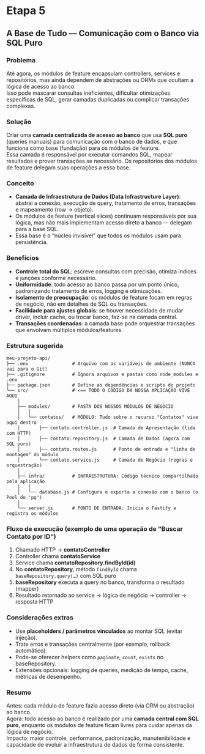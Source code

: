 # Etapa 5  
## A Base de Tudo — Comunicação com o Banco via SQL Puro

### Problema  
Até agora, os módulos de feature encapsulam controllers, services e repositórios, mas ainda dependem de abstrações ou ORMs que ocultam a lógica de acesso ao banco.  
Isso pode mascarar consultas ineficientes, dificultar otimizações específicas de SQL, gerar camadas duplicadas ou complicar transações complexas.

### Solução  
Criar uma **camada centralizada de acesso ao banco** que usa **SQL puro** (queries manuais) para comunicação com o banco de dados, e que funciona como base (fundação) para os módulos de feature.  
Essa camada é responsável por executar comandos SQL, mapear resultados e prover transações se necessário. Os repositórios dos módulos de feature delegam suas operações a essa base.

### Conceito  
- **Camada de Infraestrutura de Dados (Data Infrastructure Layer)**: abstrai a conexão, execução de query, tratamento de erros, transações e mapeamento (row → objeto).  
- Os módulos de feature (vertical slices) continuam responsáveis por sua lógica, mas não mais implementam acesso direto a banco — delegam para a base SQL.  
- Essa base é o “núcleo invisível” que todos os módulos usam para persistência.

### Benefícios  
- **Controle total do SQL**: escreve consultas com precisão, otimiza índices e junções conforme necessário.  
- **Uniformidade**: todo acesso ao banco passa por um ponto único, padronizando tratamento de erros, logging e otimizações.  
- **Isolamento de preocupação**: os módulos de feature focam em regras de negócio, não em detalhes de SQL ou transações.  
- **Facilidade para ajustes globais**: se houver necessidade de mudar driver, incluir cache, ou trocar banco, faz-se na camada central.  
- **Transações coordenadas**: a camada base pode orquestrar transações que envolvam múltiplos módulos/features.

### Estrutura sugerida  

```
meu-projeto-api/
├── .env                # Arquivo com as variáveis de ambiente (NUNCA vai para o Git)
├── .gitignore          # Ignora arquivos e pastas como node_modules e .env
├── package.json        # Define as dependências e scripts do projeto
└── src/                # <== TODO O CÓDIGO DA NOSSA APLICAÇÃO VIVE AQUI
    │
    ├── modules/        # PASTA DOS NOSSOS MÓDULOS DE NEGÓCIO
    │   │
    │   └── contatos/   # MÓDULO: Tudo sobre o recurso "Contatos" vive aqui dentro
    │       ├── contato.controller.js  # Camada de Apresentação (lida com HTTP)
    │       ├── contato.repository.js  # Camada de Dados (agora com SQL puro)
    │       ├── contato.routes.js      # Ponto de entrada e "linha de montagem" do módulo
    │       └── contato.service.js     # Camada de Negócio (regras e orquestração)
    │
    ├── infra/          # INFRAESTRUTURA: Código técnico compartilhado pela aplicação
    │   │
    │   └── database.js # Configura e exporta a conexão com o banco (o Pool do 'pg')
    │
    └── server.js       # PONTO DE ENTRADA: Inicia o Fastify e registra os módulos 
```

### Fluxo de execução (exemplo de uma operação de “Buscar Contato por ID”)  

1. Chamado HTTP → **contatoController**  
2. Controller chama **contatoService**  
3. Service chama **contatoRepository.findById(id)**  
4. No **contatoRepository**, método `findById` chama `baseRepository.query(…)` com SQL puro  
5. **baseRepository** executa a query no banco, transforma o resultado (mapper)  
6. Resultado retornado ao service → lógica de negócio → controller → resposta HTTP  

### Considerações extras  
- Use **placeholders / parâmetros vinculados** ao montar SQL (evitar injeção).  
- Trate erros e transações centralmente (por exemplo, rollback automático).  
- Pode-se oferecer helpers como `paginate`, `count`, `exists` no baseRepository.  
- Extensões opcionais: logging de queries, medição de tempo, cache, métricas de desempenho.

### Resumo  
Antes: cada módulo de feature fazia acesso direto (via ORM ou abstração) ao banco.  
Agora: todo acesso ao banco é realizado por uma **camada central com SQL puro**, enquanto os módulos de feature ficam livres para cuidar apenas da lógica de negócio.  
Impacto: maior controle, performance, padronização, manutenibilidade e capacidade de evoluir a infraestrutura de dados de forma consistente.